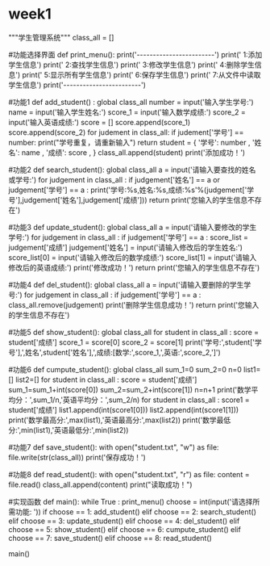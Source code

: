 # week1
"""学生管理系统"""
class_all = []

#功能选择界面
def print_menu():
    print('------------------------')
    print(' 1:添加学生信息')
    print(' 2:查找学生信息')
    print(' 3:修改学生信息')
    print(' 4:删除学生信息')
    print(' 5:显示所有学生信息')
    print(' 6:保存学生信息')
    print(' 7:从文件中读取学生信息')
    print('------------------------')

#功能1
def add_student() :
    global class_all
    number = input('输入学生学号:')
    name = input('输入学生姓名:')
    score_1 = input('输入数学成绩:') 
    score_2 = input('输入英语成绩:')
    score = []
    score.append(score_1)
    score.append(score_2)
    for judement in class_all:
        if judement['学号'] == number:
            print("学号重复，请重新输入")
            return
    student = {
        '学号': number ,
        '姓名': name ,
        '成绩': score ,
    }
    class_all.append(student)
    print('添加成功！')

#功能2
def search_student():
    global class_all
    a = input('请输入要查找的姓名或学号:')
    for judgement in class_all :
        if judgement['姓名'] == a or judgement['学号'] == a :
            print('学号:%s,姓名:%s,成绩:%s'%(judgement['学号'],judgement['姓名'],judgement['成绩']))
            return
        print('您输入的学生信息不存在')

#功能3
def update_student():
    global class_all
    a = input('请输入要修改的学生学号:')
    for judgement in class_all :
        if judgement['学号'] == a :
            score_list = judgement['成绩']
            judgement['姓名'] = input('请输入修改后的学生姓名:')
            score_list[0] = input('请输入修改后的数学成绩:')
            score_list[1] = input('请输入修改后的英语成绩:')
            print('修改成功！')
            return
        print('您输入的学生信息不存在')

#功能4
def del_student():
    global class_all
    a = input('请输入要删除的学生学号:')
    for judgement in class_all :
        if judgement['学号'] == a :
            class_all.remove(judgement)
            print('删除学生信息成功！')
            return
        print('您输入的学生信息不存在')

#功能5
def show_student():
    global class_all
    for student in class_all :
        score = student['成绩']
        score_1 = score[0]
        score_2 = score[1]
        print('学号:',student['学号'],',姓名',student['姓名'],',成绩:[数学:',score_1,',英语:',score_2,']')

#功能6
def cumpute_student():
    global class_all
    sum_1=0
    sum_2=0
    n=0
    list1=[]
    list2=[]
    for student in class_all :
        score = student['成绩']
        sum_1=sum_1+int(score[0])
        sum_2=sum_2+int(score[1])
        n=n+1
    print('数学平均分：',sum_1/n,'英语平均分：',sum_2/n)
    for student in class_all :
        score1 = student['成绩']
        list1.append(int(score1[0]))
        list2.append(int(score1[1]))
    print('数学最高分:',max(list1),'英语最高分:',max(list2))
    print('数学最低分:',min(list1),'英语最低分:',min(list2))

#功能7
def save_student():
    with open("student.txt", "w") as file:
        file.write(str(class_all))
    print('保存成功！')

#功能8
def read_student():
    with open("student.txt", "r") as file:
        content = file.read()
        class_all.append(content)
        print("读取成功！")

#实现函数
def main():
    while True :
        print_menu()
        choose = int(input('请选择所需功能: '))
        if choose == 1:
            add_student()
        elif choose == 2:
            search_student()
        elif choose == 3:
            update_student()
        elif choose == 4:
            del_student()
        elif choose == 5:
            show_student()
        elif choose == 6:
            cumpute_student()
        elif choose == 7:
            save_student()
        elif choose == 8:
            read_student()

main()
